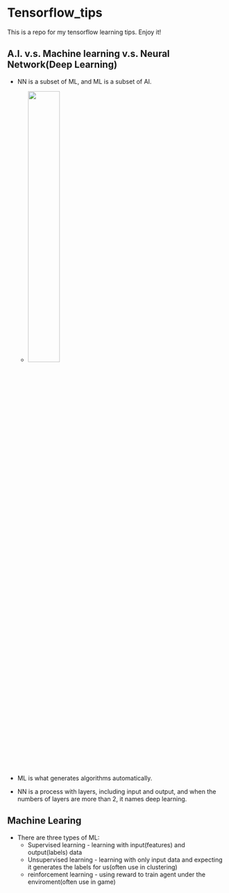 # Tensorflow_tips
This is a repo for my tensorflow learning tips. Enjoy it!

## A.I. v.s. Machine learning v.s. Neural Network(Deep Learning)
- NN is a subset of ML, and ML is a subset of AI.
    - <img src=https://i.imgur.com/2CZo2LW.png width=40%>

- ML is what generates algorithms automatically.
- NN is a process with layers, including input and output, and when the numbers of layers are more than 2, it names deep learning. 
## Machine Learing
- There are three types of ML:
    - Supervised learning - learning with input(features) and output(labels) data
    - Unsupervised learning - learning with only input data and expecting it generates the labels for us(often use in clustering)
    - reinforcement learning - using reward to train agent under the enviroment(often use in game)
